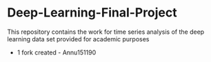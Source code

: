 # Deep-Learning-Final-Project
This repository contains the work for time series analysis of the deep learning data set provided for academic purposes 

* 1 fork created - Annu151190